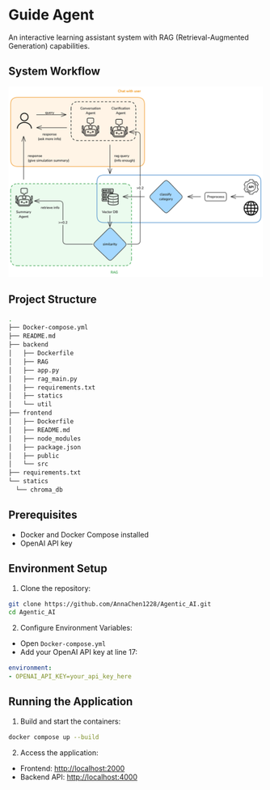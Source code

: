 # Guide Agent

An interactive learning assistant system with RAG (Retrieval-Augmented Generation) capabilities.

## System Workflow
![System Workflow](workflow.png)

## Project Structure
```bash
.
├── Docker-compose.yml
├── README.md
├── backend
│   ├── Dockerfile
│   ├── RAG
│   ├── app.py
│   ├── rag_main.py
│   ├── requirements.txt
│   ├── statics
│   └── util
├── frontend
│   ├── Dockerfile
│   ├── README.md
│   ├── node_modules
│   ├── package.json
│   ├── public
│   └── src
├── requirements.txt
└── statics
  └── chroma_db
```

## Prerequisites
- Docker and Docker Compose installed
- OpenAI API key

## Environment Setup

1. Clone the repository:
```bash
git clone https://github.com/AnnaChen1228/Agentic_AI.git
cd Agentic_AI
```

2. Configure Environment Variables:
 - Open `Docker-compose.yml`
 - Add your OpenAI API key at line 17:
```yaml
environment:
- OPENAI_API_KEY=your_api_key_here
```

## Running the Application

1. Build and start the containers:
```bash
docker compose up --build
```

2. Access the application:
 - Frontend: [http://localhost:2000](http://localhost:2000)
 - Backend API: [http://localhost:4000](http://localhost:4000)